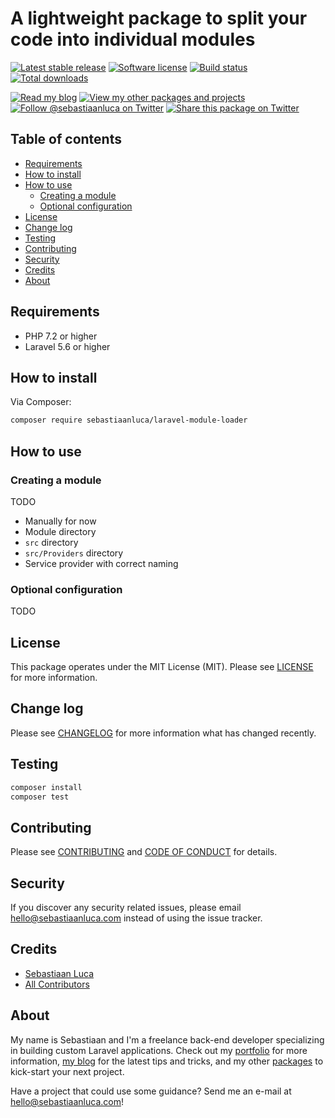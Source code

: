 # A lightweight package to split your code into individual modules

<a href="https://packagist.org/packages/sebastiaanluca/laravel-module-loader"><img src="https://poser.pugx.org/sebastiaanluca/laravel-module-loader/version" alt="Latest stable release"></img></a>
<a href="LICENSE.md"><img src="https://img.shields.io/badge/license-MIT-brightgreen.svg" alt="Software license"></img></a>
<a href="https://travis-ci.org/sebastiaanluca/laravel-module-loader"><img src="https://img.shields.io/travis/sebastiaanluca/laravel-module-loader/master.svg" alt="Build status"></img></a>
<a href="https://packagist.org/packages/sebastiaanluca/laravel-module-loader"><img src="https://img.shields.io/packagist/dt/sebastiaanluca/laravel-module-loader.svg" alt="Total downloads"></img></a>

<a href="https://blog.sebastiaanluca.com"><img src="https://img.shields.io/badge/link-blog-lightgrey.svg" alt="Read my blog"></img></a>
<a href="https://packagist.org/packages/sebastiaanluca"><img src="https://img.shields.io/badge/link-other_packages-lightgrey.svg" alt="View my other packages and projects"></img></a>
<a href="https://twitter.com/sebastiaanluca"><img src="https://img.shields.io/twitter/follow/sebastiaanluca.svg?style=social" alt="Follow @sebastiaanluca on Twitter"></img></a>
<a href="https://twitter.com/intent/tweet?text=A%20lightweight%20Laravel%20package%20to%20split%20your%20code%20into%20individual%20modules.%20Via%20@sebastiaanluca%20https://github.com/sebastiaanluca/laravel-module-loader"><img src="https://img.shields.io/twitter/url/http/shields.io.svg?style=social" alt="Share this package on Twitter"></img></a>

## Table of contents

- [Requirements](#requirements)
- [How to install](#how-to-install)
- [How to use](#how-to-use)
    - [Creating a module](#creating-a-module)
    - [Optional configuration](#optional-configuration)
- [License](#license)
- [Change log](#change-log)
- [Testing](#testing)
- [Contributing](#contributing)
- [Security](#security)
- [Credits](#credits)
- [About](#about)

## Requirements

- PHP 7.2 or higher
- Laravel 5.6 or higher

## How to install

Via Composer:

```bash
composer require sebastiaanluca/laravel-module-loader
```

## How to use

### Creating a module

TODO

- Manually for now
- Module directory
- `src` directory
- `src/Providers` directory
- Service provider with correct naming

### Optional configuration

TODO

## License

This package operates under the MIT License (MIT). Please see [LICENSE](LICENSE.md) for more information.

## Change log

Please see [CHANGELOG](CHANGELOG.md) for more information what has changed recently.

## Testing

```bash
composer install
composer test
```

## Contributing

Please see [CONTRIBUTING](CONTRIBUTING.md) and [CODE OF CONDUCT](CODE_OF_CONDUCT.md) for details.

## Security

If you discover any security related issues, please email [hello@sebastiaanluca.com][link-author-email] instead of using the issue tracker.

## Credits

- [Sebastiaan Luca][link-github-profile]
- [All Contributors][link-contributors]

## About

My name is Sebastiaan and I'm a freelance back-end developer specializing in building custom Laravel applications. Check out my [portfolio][link-portfolio] for more information, [my blog][link-blog] for the latest tips and tricks, and my other [packages][link-packages] to kick-start your next project.

Have a project that could use some guidance? Send me an e-mail at [hello@sebastiaanluca.com][link-author-email]!

[link-packagist]: https://packagist.org/packages/sebastiaanluca/laravel-module-loader
[link-travis]: https://travis-ci.org/sebastiaanluca/laravel-module-loader
[link-contributors]: ../../contributors

[link-portfolio]: https://www.sebastiaanluca.com
[link-blog]: https://blog.sebastiaanluca.com
[link-packages]: https://packagist.org/packages/sebastiaanluca
[link-github-profile]: https://github.com/sebastiaanluca
[link-author-email]: mailto:hello@sebastiaanluca.com
